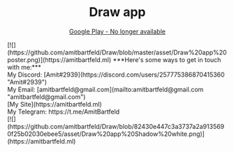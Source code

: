 <h1 align="center">Draw app</h1>
<p align="center"><a href="https://amitbartfeld.ml">Google Play - No longer available</a></p>
[![](https://github.com/amitbartfeld/Draw/blob/master/asset/Draw%20app%20poster.png)](https://amitbartfeld.ml)
***Here's some ways to get in touch with me:***</br>
My Discord: [Amit#2939](https://discord.com/users/257775386870415360 "Amit#2939") </br>
My Email: [amitbartfeld@gmail.com](mailto:amitbartfeld@gmail.com "amitbartfeld@gmail.com")</br>
[My Site](https://amitbartfeld.ml)<br>
My Telegram: https://t.me/AmitBartfeld</br>
<!-- ### Please note!
Yeah I know what you thinking... </br>
were are the files? and What happend here? </br>
so I have a answer for you (you may not like it...). </br>
I don't like the fact that everyone can just come take my hard work and copy it... so right now there is no files execpt the apk of the app. </br>
I really want to keep my project safe... </br>
Enjoy the app... </br> 
***Amit Bartfeld :v:***</br> -->
[![](https://github.com/amitbartfeld/Draw/blob/82430e447c3a3737a2a9135690f25b02030ebee5/asset/Draw%20app%20Shadow%20white.png)](https://amitbartfeld.ml)
